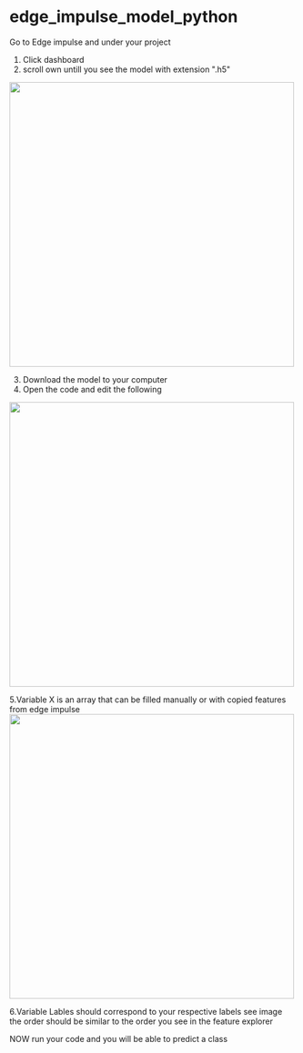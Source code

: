 # edge_impulse_model_python
Go to Edge impulse and under your project
1. Click dashboard
2. scroll own untill you see the model with extension ".h5"

<img src="https://user-images.githubusercontent.com/42109589/185136129-0b57b694-fb68-42d5-8918-a06f2bb14df5.png" align="top"  width="500" ></a>

3. Download the model to your computer
4. Open the code and edit the following 

<img src="https://user-images.githubusercontent.com/42109589/185131110-bc5e57b1-4a37-48a4-8022-52e7281b5ce2.png" align="top" width="500"/>


5.Variable X is an array that can be filled manually or with copied features from edge impulse
<img src="https://user-images.githubusercontent.com/42109589/185138048-1bcff93e-277a-475e-a5dc-2af5f4b0659b.png"
                                                      align="top" width="500" />

6.Variable Lables should correspond to your respective labels see image the order should be similar to the order you see in the feature explorer

NOW run your code and you will be able to predict a class

